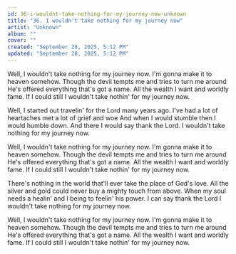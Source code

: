 ```yaml
---
id: 36-i-wouldnt-take-nothing-for-my-journey-now-unknown
title: "36. I wouldn't take nothing for my journey now"
artist: "Unknown"
album: ""
cover: ""
created: "September 28, 2025, 5:12 PM"
updated: "September 28, 2025, 5:12 PM"
---
```


Well, I wouldn't take nothing for my journey now. I'm gonna make it to heaven somehow. Though the devil tempts me and tries to turn me around
He's offered everything that's got a name. All the wealth I want and worldly fame. If I could still I wouldn't take nothin' for my journey now.

Well, I started out travelin' for the Lord many years ago. I've had a lot of heartaches met a lot of grief and woe
And when I would stumble then I would humble down. And there I would say thank the Lord. I wouldn't take nothing for my journey now.

Well, I wouldn't take nothing for my journey now. I'm gonna make it to heaven somehow. Though the devil tempts me and tries to turn me around
He's offered everything that's got a name. All the wealth I want and worldly fame. If I could still I wouldn't take nothin' for my journey now.

There's nothing in the world that'll ever take the place of God's love. All the silver and gold could never buy a mighty touch from above. When my soul needs a healin' and I being to feelin' his power. I can say thank the Lord I wouldn't take nothing for my journey now.

Well, I wouldn't take nothing for my journey now. I'm gonna make it to heaven somehow. Though the devil tempts me and tries to turn me around
He's offered everything that's got a name. All the wealth I want and worldly fame. If I could still I wouldn't take nothin' for my journey now.
